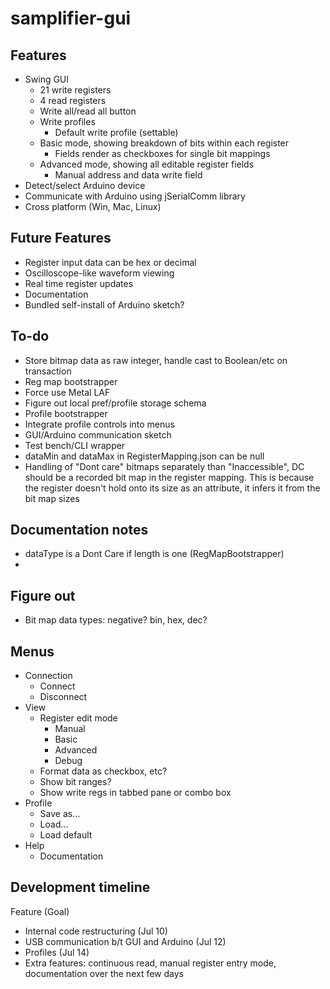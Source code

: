 # samplifier-gui

## Features

- Swing GUI
    - 21 write registers
    - 4 read registers
    - Write all/read all button
    - Write profiles
        - Default write profile (settable)
    - Basic mode, showing breakdown of bits within each register
        - Fields render as checkboxes for single bit mappings
    - Advanced mode, showing all editable register fields
        - Manual address and data write field
- Detect/select Arduino device
- Communicate with Arduino using jSerialComm library
- Cross platform (Win, Mac, Linux)

## Future Features

- Register input data can be hex or decimal
- Oscilloscope-like waveform viewing
- Real time register updates
- Documentation
- Bundled self-install of Arduino sketch?


## To-do

- Store bitmap data as raw integer, handle cast to Boolean/etc on transaction
- Reg map bootstrapper
- Force use Metal LAF
- Figure out local pref/profile storage schema
- Profile bootstrapper
- Integrate profile controls into menus
- GUI/Arduino communication sketch
- Test bench/CLI wrapper
- dataMin and dataMax in RegisterMapping.json can be null
- Handling of "Dont care" bitmaps separately than "Inaccessible", DC should be a recorded bit map in the register mapping.
This is because the register doesn't hold onto its size as an attribute, it infers it from the bit map sizes

## Documentation notes

- dataType is a Dont Care if length is one (RegMapBootstrapper)
- 

## Figure out

- Bit map data types: negative? bin, hex, dec?

## Menus

- Connection
    - Connect
    - Disconnect
- View
    - Register edit mode
        - Manual
        - Basic
        - Advanced
        - Debug
    - Format data as checkbox, etc?
    - Show bit ranges?
    - Show write regs in tabbed pane or combo box
- Profile
    - Save as...
    - Load...
    - Load default
- Help
    - Documentation
    
## Development timeline

Feature (Goal)
- Internal code restructuring (Jul 10)
- USB communication b/t GUI and Arduino (Jul 12)
- Profiles (Jul 14)
- Extra features: continuous read, manual register entry mode, documentation over the next few days
